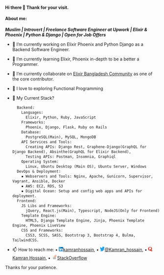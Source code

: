 #### Hi there 👋 Thank for your visit.

<!--
**kamranhossain/kamranhossain** is a ✨ _special_ ✨ repository because its `README.md` (this file) appears on your GitHub profile.

Here are some ideas to get you started:
-->

#### About me:

**_Muslim | Introvert | Freelance Software Engineer at Upwork | Elixir & Phoenix | Python & Django | Open for Job Offers_**

- 🔭 I’m currently working on Elixir Phoenix and Python Django as a Backend Software Engineer.
- 🌱 I’m currently learning Elixir, Phoenix in-depth to be a better a Programmer.
- 👯 I’m currently collaborate on [Elixir Bangladesh Community](https://github.com/ElixirBangladesh) as one of the core contributor.
- :heartbeat: I love to exploring Functional Programming
- 🤔 My Current Stack?

  ```
    Backend:
      Languages:
        Elixir, Python, Ruby, JavaScript
      Frameworks:
        Phoenix, Django, Flask, Ruby on Rails
      Database:
        PostgreSQL(Main), MySQL, MongoDB
      API Services and Tools:
        Creating APIs: Django Rest, Graphene-Django(GraphQL for Django Backend), Absinthe(GraphQL for Elixir Backend),
        Testing APIs: Postman, Insomnia, Graphiql
      Operating System:
        Linux, Ubuntu Desktop (Main OS), Ubuntu Server, Windows
    DevOps & Deployment:
      ▪ Webservers and Tools: Nginx, Apache, Gunicorn, Supervisor, Vagrant, Ansible, Docker
      ▪ AWS: EC2, RDS, S3
      ▪ Digital Ocean: Setup and config web apps and APIs for deployment.
    Frontend:
      JS Libs and Frameworks:
        jQuery, React.js(Main), Typescript, NodeJS(Only for Frontend)
      Template Engine:
        HTML5, Django Template Engine, Jinja, Phoenix Template Engine, Phoenix LiveView
      CSS and Frameworks:
        CSS3, SCSS, SASS, Bootstrap 3, Bootstrap 4, Bulma, TailwindCSS.
  ```

- 📫 How to reach me:
  ▪ <img src="./images/linkedin.svg" alt="LinkedIn Profile" width="14" height="14"/>[kamranhossain](https://www.linkedin.com/in/kamran-hossain),
  ▪ <img src="./images/twitter.png" alt="Twitter Profile" width="15" height="15"/>[@Kamran_hossain](https://twitter.com/Kamran_hossain),
  ▪ <img src="./images/quora.svg" alt="Quora" width="14" height="14"/>[Kamran Hossain](https://www.quora.com/profile/Kamran-Hossain-7),
  ▪ <img src="./images/stackoverflow.png" alt="StackOverflow Profile" width="18" height="18"/>[StackOverflow](https://stackoverflow.com/users/7554363/kamran-hossain)

Thanks for your patience.
